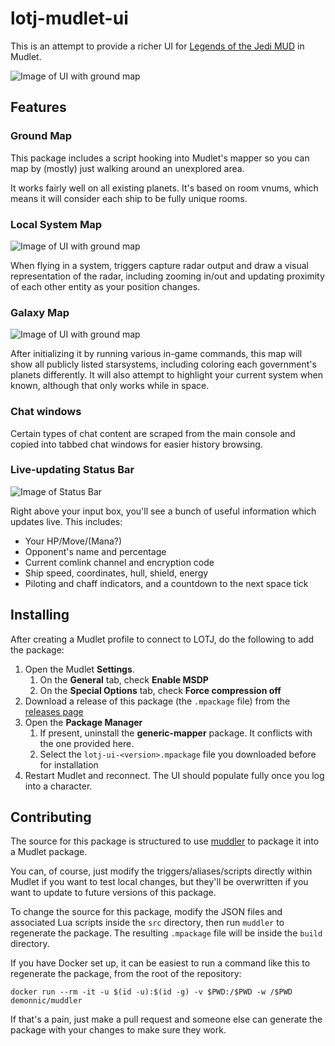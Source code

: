# lotj-mudlet-ui

This is an attempt to provide a richer UI for [Legends of the Jedi MUD](https://www.legendsofthejedi.com/) in Mudlet.

![Image of UI with ground map](https://raw.githubusercontent.com/rengawm/lotj-mudlet-ui/main/images/ground-map.png)


## Features

### Ground Map

This package includes a script hooking into Mudlet's mapper so you can map by (mostly) just walking around an unexplored area.

It works fairly well on all existing planets. It's based on room vnums, which means it will consider each ship to be fully unique rooms.

### Local System Map

![Image of UI with ground map](https://raw.githubusercontent.com/rengawm/lotj-mudlet-ui/main/images/system-map.png)

When flying in a system, triggers capture radar output and draw a visual representation of the radar, including zooming in/out and updating proximity of each other entity as your position changes.

### Galaxy Map

![Image of UI with ground map](https://raw.githubusercontent.com/rengawm/lotj-mudlet-ui/main/images/galaxy-map.png)

After initializing it by running various in-game commands, this map will show all publicly listed starsystems, including coloring each government's planets differently. It will also attempt to highlight your current system when known, although that only works while in space.

### Chat windows

Certain types of chat content are scraped from the main console and copied into tabbed chat windows for easier history browsing.

### Live-updating Status Bar

![Image of Status Bar](https://raw.githubusercontent.com/rengawm/lotj-mudlet-ui/main/images/stats-bar.png)

Right above your input box, you'll see a bunch of useful information which updates live. This includes:

- Your HP/Move/(Mana?)
- Opponent's name and percentage
- Current comlink channel and encryption code
- Ship speed, coordinates, hull, shield, energy
- Piloting and chaff indicators, and a countdown to the next space tick


## Installing

After creating a Mudlet profile to connect to LOTJ, do the following to add the package:

1. Open the Mudlet **Settings**.
   1. On the **General** tab, check **Enable MSDP**
   1. On the **Special Options** tab, check **Force compression off**
1. Download a release of this package (the `.mpackage` file) from the [releases page](https://github.com/rengawm/lotj-mudlet-ui/releases)
1. Open the **Package Manager**
   1. If present, uninstall the **generic-mapper** package. It conflicts with the one provided here.
   1. Select the `lotj-ui-<version>.mpackage` file you downloaded before for installation
1. Restart Mudlet and reconnect. The UI should populate fully once you log into a character.


## Contributing

The source for this package is structured to use [muddler](https://github.com/demonnic/muddler) to package it into a Mudlet package.

You can, of course, just modify the triggers/aliases/scripts directly within Mudlet if you want to test local changes, but they'll be overwritten if you want to update to future versions of this package.

To change the source for this package, modify the JSON files and associated Lua scripts inside the `src` directory, then run `muddler` to regenerate the package. The resulting `.mpackage` file will be inside the `build` directory.

If you have Docker set up, it can be easiest to run a command like this to regenerate the package, from the root of the repository:

```
docker run --rm -it -u $(id -u):$(id -g) -v $PWD:/$PWD -w /$PWD demonnic/muddler
```

If that's a pain, just make a pull request and someone else can generate the package with your changes to make sure they work.
